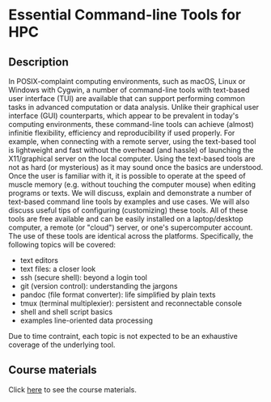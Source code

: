 # Essential Command-line Tools for HPC

## Description

In POSIX-complaint computing environments, such as macOS, Linux or Windows with
Cygwin, a number of command-line tools with text-based user interface (TUI) are
available that can support performing common tasks in advanced computation or
data analysis.  Unlike their graphical user interface (GUI) counterparts, which
appear to be prevalent in today's computing environments, these command-line
tools can achieve (almost) infinitie flexibility, efficiency and reproducibility
if used properly.  For example, when connecting with a remote server, using the
text-based tool is lightweight and fast without the overhead (and hassle) of
launching the  X11/graphical server on the local computer.  Using the text-based
tools are not as hard (or mysterious) as it may sound once the basics are
understood.  Once the user is familiar with it, it is possible to operate at the
speed of muscle memory (e.g. without touching the computer mouse) when editing
programs or texts.  We will discuss, explain and demonstrate a number of
text-based command line tools by examples and use cases.  We will also discuss
useful tips of configuring (customizing) these tools.  All of these tools
are free available and can be easily installed on a laptop/desktop computer, a
remote (or "cloud") server, or one's supercomputer account.  The use of these
tools are identical across the platforms. Specifically, the following topics
will be covered:

- text editors
- text files: a closer look
- ssh (secure shell): beyond a login tool
- git (version control): understanding the jargons
- pandoc (file format converter): life simplified by plain texts
- tmux (terminal multiplexier): persistent and reconnectable console 
- shell and shell script basics
- examples line-oriented data processing

Due to time contraint, each topic is not expected to be an exhaustive coverage of
the underlying tool. 

## Course materials

Click [here](tut/index.md) to see the course materials.


